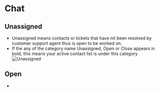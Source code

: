 # Chat
## Unassigned
+ Unassigned means contacts or tickets that have nit been resolved by customer support agent thus is open to be worked on.
+ If the any of the category name Unassigned, Open or Close appears in bold, this means your active contact list is under this category ![Unassigned](../../static/img/chats_img/tabs.jpg)

## Open
+ 